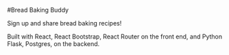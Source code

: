 #Bread Baking Buddy

Sign up and share bread baking recipes!


Built with React, React Bootstrap, React Router on the front end, and Python Flask, Postgres, on the backend.


